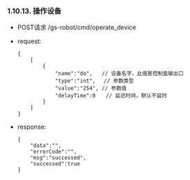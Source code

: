 ### 1.10.13. 操作设备

  - POST请求 /gs-robot/cmd/operate_device

  - request:

    ```
    {
        [
            {
                "name":"do",   // 设备名字，此值是控制盒输出口
                "type":"int",　 // 参数类型
                "value":"254", // 参数值
                "delayTime":0　　// 延迟时间，默认不延时
            }
        ]
    }
    ```

  - response:

    ```
    {
        "data":"",
        "errorCode":"",
        "msg":"successed",
        "successed":true
    }
    ```